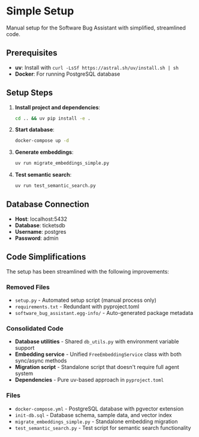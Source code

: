 # Simple Setup

Manual setup for the Software Bug Assistant with simplified, streamlined code.

## Prerequisites

- **uv**: Install with `curl -LsSf https://astral.sh/uv/install.sh | sh`
- **Docker**: For running PostgreSQL database

## Setup Steps

1. **Install project and dependencies**:
   ```bash
   cd .. && uv pip install -e .
   ```

2. **Start database**:
   ```bash
   docker-compose up -d
   ```

3. **Generate embeddings**:
   ```bash
   uv run migrate_embeddings_simple.py
   ```

4. **Test semantic search**:
   ```bash
   uv run test_semantic_search.py
   ```

## Database Connection

- **Host**: localhost:5432
- **Database**: ticketsdb  
- **Username**: postgres
- **Password**: admin

## Code Simplifications

The setup has been streamlined with the following improvements:

### Removed Files
- `setup.py` - Automated setup script (manual process only)
- `requirements.txt` - Redundant with pyproject.toml
- `software_bug_assistant.egg-info/` - Auto-generated package metadata

### Consolidated Code
- **Database utilities** - Shared `db_utils.py` with environment variable support
- **Embedding service** - Unified `FreeEmbeddingService` class with both sync/async methods
- **Migration script** - Standalone script that doesn't require full agent system
- **Dependencies** - Pure uv-based approach in `pyproject.toml`

### Files

- `docker-compose.yml` - PostgreSQL database with pgvector extension
- `init-db.sql` - Database schema, sample data, and vector index
- `migrate_embeddings_simple.py` - Standalone embedding migration
- `test_semantic_search.py` - Test script for semantic search functionality
